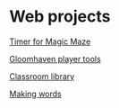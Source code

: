 # Web projects

[Timer for Magic Maze](https://captaincheetah.github.io/magic-maze/)

[Gloomhaven player tools](https://captaincheetah.github.io/gloomhaven/)

[Classroom library](https://captaincheetah.github.io/library/)

[Making words](https://captaincheetah.github.io/making-words/)
